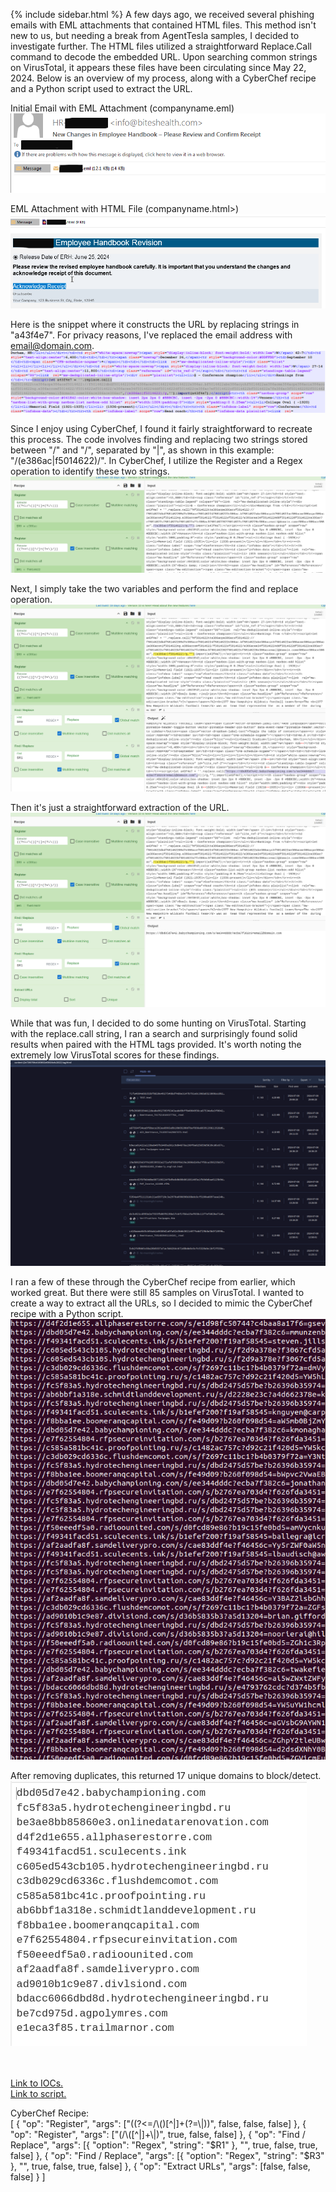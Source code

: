 {% include sidebar.html %}
A few days ago, we received several phishing emails with EML attachments that contained HTML files. This method isn't new to us, but needing a break from AgentTesla samples, I decided to investigate further. The HTML files utilized a straightforward Replace.Call command to decode the embedded URL. Upon searching common strings on VirusTotal, it appears these files have been circulating since May 22, 2024. Below is an overview of my process, along with a CyberChef recipe and a Python script used to extract the URL.

Initial Email with EML Attachment (companyname.eml)
<br>
<a href="Screenshots/PH1.png"> 
<img src="Screenshots/PH1.png">
</a>
<br>

EML Attachment with HTML File (companyname.html>)
<br>
<a href="Screenshots/PH2.png"> 
<img src="Screenshots/PH2.png">
</a>
<br>

Here is the snippet where it constructs the URL by replacing strings in "a43f4e7". For privacy reasons, I've replaced the email address with email@domain.com.
<br>
<a href="Screenshots/PH3.png"> 
<img src="Screenshots/PH3.png">
</a>
<br>

Since I enjoy using CyberChef, I found it fairly straightforward to recreate this process. The code involves finding and replacing two strings stored between "/" and "/", separated by "|", as shown in this example: "/(e386ac|f5014622)/". In CyberChef, I utilize the Register and a Regex operation to identify these two strings.
<br>
<a href="Screenshots/PH4.png"> 
<img src="Screenshots/PH4.png">
</a>
<br>

Next, I simply take the two variables and perform the find and replace operation.
<br>
<a href="Screenshots/PH5.png"> 
<img src="Screenshots/PH5.png">
</a>
<br>

Then it's just a straightforward extraction of the URL.
<br>
<a href="Screenshots/PH6.png"> 
<img src="Screenshots/PH6.png">
</a>
<br>

While that was fun, I decided to do some hunting on VirusTotal. Starting with the replace.call string, I ran a search and surprisingly found solid results when paired with the HTML tags provided. It's worth noting the extremely low VirusTotal scores for these findings.
<br>
<a href="Screenshots/PH7.png"> 
<img src="Screenshots/PH7.png">
</a>
<br>

I ran a few of these through the CyberChef recipe from earlier, which worked great. But there were still 85 samples on VirusTotal. I wanted to create a way to extract all the URLs, so I decided to mimic the CyberChef recipe with a Python script.
<br>
<a href="Screenshots/PH8.png"> 
<img src="Screenshots/PH8.png">
</a>
<br>

After removing duplicates, this returned 17 unique domains to block/detect.
<br>
<a href="Screenshots/PH9.png"> 
<img src="Screenshots/PH9.png">
</a>
<br>

<br>
<br>
<a href="https://github.com/mcsx03/mcsx03.github.io/blob/main/IOCs/2024_07_08_EML_Phihsing_Hunt">Link to IOCs.</a>
<br>
<a href="https://github.com/mcsx03/mcsx03.github.io/blob/main/Scripts/PhihsingDecode.py">Link to script.</a>
<br>



CyberChef Recipe:<br>
[
  { "op": "Register",
    "args": ["((?<=/\\()[^|]+(?=\\|))", false, false, false] },
  { "op": "Register",
    "args": ["(/\\([^|]+\\|)", true, false, false] },
  { "op": "Find / Replace",
    "args": [{ "option": "Regex", "string": "$R1" }, "", true, false, true, false] },
  { "op": "Find / Replace",
    "args": [{ "option": "Regex", "string": "$R3" }, "", true, false, true, false] },
  { "op": "Extract URLs",
    "args": [false, false, false] }
]